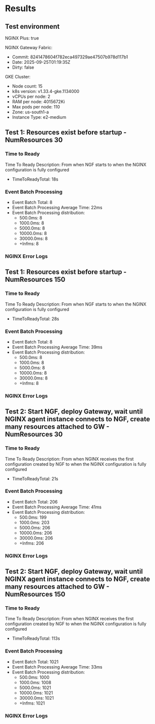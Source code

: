 # Results

## Test environment

NGINX Plus: true

NGINX Gateway Fabric:

- Commit: 8241478604f782eca497329ae47507b978d117b1
- Date: 2025-09-25T01:19:35Z
- Dirty: false

GKE Cluster:

- Node count: 15
- k8s version: v1.33.4-gke.1134000
- vCPUs per node: 2
- RAM per node: 4015672Ki
- Max pods per node: 110
- Zone: us-south1-a
- Instance Type: e2-medium

## Test 1: Resources exist before startup - NumResources 30

### Time to Ready

Time To Ready Description: From when NGF starts to when the NGINX configuration is fully configured
- TimeToReadyTotal: 18s

### Event Batch Processing

- Event Batch Total: 8
- Event Batch Processing Average Time: 22ms
- Event Batch Processing distribution:
	- 500.0ms: 8
	- 1000.0ms: 8
	- 5000.0ms: 8
	- 10000.0ms: 8
	- 30000.0ms: 8
	- +Infms: 8

### NGINX Error Logs

## Test 1: Resources exist before startup - NumResources 150

### Time to Ready

Time To Ready Description: From when NGF starts to when the NGINX configuration is fully configured
- TimeToReadyTotal: 28s

### Event Batch Processing

- Event Batch Total: 8
- Event Batch Processing Average Time: 39ms
- Event Batch Processing distribution:
	- 500.0ms: 8
	- 1000.0ms: 8
	- 5000.0ms: 8
	- 10000.0ms: 8
	- 30000.0ms: 8
	- +Infms: 8

### NGINX Error Logs

## Test 2: Start NGF, deploy Gateway, wait until NGINX agent instance connects to NGF, create many resources attached to GW - NumResources 30

### Time to Ready

Time To Ready Description: From when NGINX receives the first configuration created by NGF to when the NGINX configuration is fully configured
- TimeToReadyTotal: 21s

### Event Batch Processing

- Event Batch Total: 206
- Event Batch Processing Average Time: 41ms
- Event Batch Processing distribution:
	- 500.0ms: 199
	- 1000.0ms: 203
	- 5000.0ms: 206
	- 10000.0ms: 206
	- 30000.0ms: 206
	- +Infms: 206

### NGINX Error Logs

## Test 2: Start NGF, deploy Gateway, wait until NGINX agent instance connects to NGF, create many resources attached to GW - NumResources 150

### Time to Ready

Time To Ready Description: From when NGINX receives the first configuration created by NGF to when the NGINX configuration is fully configured
- TimeToReadyTotal: 113s

### Event Batch Processing

- Event Batch Total: 1021
- Event Batch Processing Average Time: 33ms
- Event Batch Processing distribution:
	- 500.0ms: 1000
	- 1000.0ms: 1008
	- 5000.0ms: 1021
	- 10000.0ms: 1021
	- 30000.0ms: 1021
	- +Infms: 1021

### NGINX Error Logs
